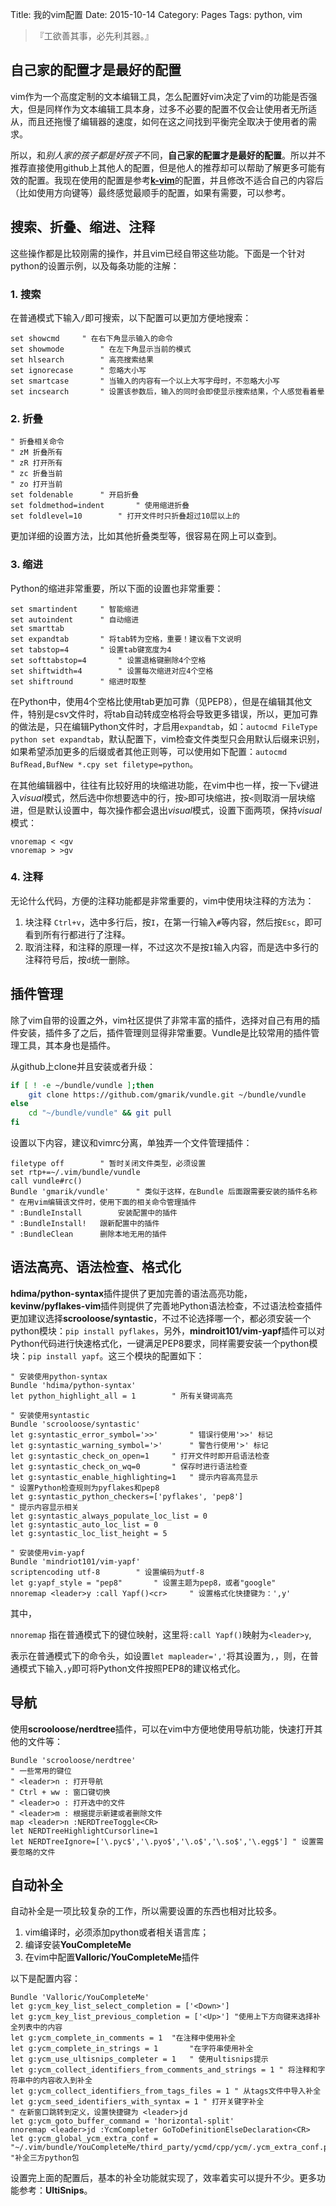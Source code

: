 Title: 我的vim配置
Date: 2015-10-14
Category: Pages
Tags: python, vim

>『工欲善其事，必先利其器。』

## 自己家的配置才是最好的配置

vim作为一个高度定制的文本编辑工具，怎么配置好vim决定了vim的功能是否强大，但是同样作为文本编辑工具本身，过多不必要的配置不仅会让使用者无所适从，而且还拖慢了编辑器的速度，如何在这之间找到平衡完全取决于使用者的需求。

所以，和*别人家的孩子都是好孩子*不同，**自己家的配置才是最好的配置**。所以并不推荐直接使用github上其他人的配置，但是他人的推荐却可以帮助了解更多可能有效的配置。我现在使用的配置是参考[**k-vim**](https://github.com/wklken/k-vim)的配置，并且修改不适合自己的内容后（比如使用方向键等）最终感觉最顺手的配置，如果有需要，可以参考。

## 搜索、折叠、缩进、注释

这些操作都是比较刚需的操作，并且vim已经自带这些功能。下面是一个针对python的设置示例，以及每条功能的注解：

### 1. 搜索

在普通模式下输入`/`即可搜索，以下配置可以更加方便地搜索：

```vim
set showcmd		" 在右下角显示输入的命令
set showmode		" 在左下角显示当前的模式
set hlsearch		" 高亮搜索结果
set ignorecase		" 忽略大小写
set smartcase		" 当输入的内容有一个以上大写字母时，不忽略大小写
set incsearch		" 设置该参数后，输入的同时会即使显示搜索结果，个人感觉看着晕
```

### 2. 折叠

```vim
" 折叠相关命令
" zM 折叠所有
" zR 打开所有
" zc 折叠当前
" zo 打开当前
set foldenable		" 开启折叠
set foldmethod=indent		" 使用缩进折叠
set foldlevel=10		" 打开文件时只折叠超过10层以上的
```

更加详细的设置方法，比如其他折叠类型等，很容易在网上可以查到。

### 3. 缩进

Python的缩进非常重要，所以下面的设置也非常重要：

```vim
set smartindent		" 智能缩进
set autoindent		" 自动缩进
set smarttab
set expandtab		" 将tab转为空格，重要！建议看下文说明
set tabstop=4		" 设置tab键宽度为4
set softtabstop=4		" 设置退格键删除4个空格
set shiftwidth=4		" 设置每次缩进对应4个空格
set shiftround		" 缩进时取整
```

在Python中，使用4个空格比使用tab更加可靠（见PEP8），但是在编辑其他文件，特别是csv文件时，将tab自动转成空格将会导致更多错误，所以，更加可靠的做法是，只在编辑Python文件时，才启用`expandtab`，如：`autocmd FileType python set expandtab`，默认配置下，vim检查文件类型只会用默认后缀来识别，如果希望添加更多的后缀或者其他正则等，可以使用如下配置：`autocmd BufRead,BufNew *.cpy set filetype=python`。

在其他编辑器中，往往有比较好用的块缩进功能，在vim中也一样，按一下`v`键进入*visual*模式，然后选中你想要选中的行，按`>`即可块缩进，按`<`则取消一层块缩进，但是默认设置中，每次操作都会退出*visual*模式，设置下面两项，保持*visual*模式：

```vim
vnoremap < <gv
vnoremap > >gv
```

### 4. 注释

无论什么代码，方便的注释功能都是非常重要的，vim中使用块注释的方法为：

1. 块注释 `Ctrl+v`，选中多行后，按`I`，在第一行输入`#`等内容，然后按`Esc`，即可看到所有行都进行了注释。
2. 取消注释，和注释的原理一样，不过这次不是按`I`输入内容，而是选中多行的注释符号后，按`d`统一删除。

## 插件管理

除了vim自带的设置之外，vim社区提供了非常丰富的插件，选择对自己有用的插件安装，插件多了之后，插件管理则显得非常重要。Vundle是比较常用的插件管理工具，其本身也是插件。

从github上clone并且安装或者升级：

```bash
if [ ! -e ~/bundle/vundle ];then
	git clone https://github.com/gmarik/vundle.git ~/bundle/vundle
else
	cd "~/bundle/vundle" && git pull
fi
```
设置以下内容，建议和vimrc分离，单独弄一个文件管理插件：

```vim
filetype off		" 暂时关闭文件类型，必须设置
set rtp+=~/.vim/bundle/vundle
call vundle#rc()
Bundle 'gmarik/vundle'		" 类似于这样，在Bundle 后面跟需要安装的插件名称
" 在用vim编辑该文件时，使用下面的相关命令管理插件
" :BundleInstall		安装配置中的插件
" :BundleInstall!	跟新配置中的插件
" :BundleClean		删除本地无用的插件
```

## 语法高亮、语法检查、格式化

**hdima/python-syntax**插件提供了更加完善的语法高亮功能，**kevinw/pyflakes-vim**插件则提供了完善地Python语法检查，不过语法检查插件更加建议选择**scrooloose/syntastic**，不过不论选择哪一个，都必须安装一个python模块：`pip install pyflakes`，另外，**mindroit101/vim-yapf**插件可以对Python代码进行快速格式化，一键满足PEP8要求，同样需要安装一个python模块：`pip install yapf`。这三个模块的配置如下：

```vim
" 安装使用python-syntax
Bundle 'hdima/python-syntax'
let python_highlight_all = 1		" 所有关键词高亮
```

```vim
" 安装使用syntastic
Bundle 'scrooloose/syntastic'
let g:syntastic_error_symbol='>>'		" 错误行使用'>>' 标记
let g:syntastic_warning_symbol='>'		" 警告行使用'>' 标记
let g:syntastic_check_on_open=1		" 打开文件时即开启语法检查
let g:syntastic_check_on_wq=0		" 保存时进行语法检查
let g:syntastic_enable_highlighting=1	" 提示内容高亮显示
" 设置Python检查规则为pyflakes和pep8
let g:syntastic_python_checkers=['pyflakes', 'pep8']
" 提示内容显示相关
let g:syntastic_always_populate_loc_list = 0
let g:syntastic_auto_loc_list = 0
let g:syntastic_loc_list_height = 5
```

```vim
" 安装使用vim-yapf
Bundle 'mindriot101/vim-yapf'
scriptencoding utf-8		" 设置编码为utf-8
let g:yapf_style = "pep8"		" 设置主题为pep8，或者"google"
nnoremap <leader>y :call Yapf()<cr>		" 设置格式化快捷键为：',y'
```

其中，

`nnoremap` 指在普通模式下的键位映射，这里将`:call Yapf()`映射为`<leader>y`,

<leader>表示在普通模式下的命令头，如设置`let mapleader=','`将其设置为`,`，则，在普通模式下输入`,y`即可将Python文件按照PEP8的建议格式化。

## 导航

使用**scrooloose/nerdtree**插件，可以在vim中方便地使用导航功能，快速打开其他的文件等：

```vim
Bundle 'scrooloose/nerdtree'
" 一些常用的键位
" <leader>n : 打开导航
" Ctrl + ww : 窗口键切换
" <leader>o : 打开选中的文件
" <leader>m : 根据提示新建或者删除文件
map <leader>n :NERDTreeToggle<CR>
let NERDTreeHighlightCursorline=1
let NERDTreeIgnore=['\.pyc$','\.pyo$','\.o$','\.so$','\.egg$'] " 设置需要忽略的文件
```

## 自动补全

自动补全是一项比较复杂的工作，所以需要设置的东西也相对比较多。

1. vim编译时，必须添加python或者相关语言库；
2. 编译安装**YouCompleteMe**
3. 在vim中配置**Valloric/YouCompleteMe**插件

以下是配置内容：

```vim
Bundle 'Valloric/YouCompleteMe'
let g:ycm_key_list_select_completion = ['<Down>']
let g:ycm_key_list_previous_completion = ['<Up>'] "使用上下方向键来选择补全列表中的内容
let g:ycm_complete_in_comments = 1	"在注释中使用补全
let g:ycm_complete_in_strings = 1		"在字符串使用补全
let g:ycm_use_ultisnips_completer = 1	" 使用ultisnips提示
let g:ycm_collect_identifiers_from_comments_and_strings = 1 " 将注释和字符串中的内容收入到补全
let g:ycm_collect_identifiers_from_tags_files = 1 " 从tags文件中导入补全
let g:ycm_seed_identifiers_with_syntax = 1 " 打开关键字补全
" 在新窗口跳转到定义，设置快捷键为 <leader>jd
let g:ycm_goto_buffer_command = 'horizontal-split'
nnoremap <leader>jd :YcmCompleter GoToDefinitionElseDeclaration<CR>
let g:ycm_global_ycm_extra_conf = "~/.vim/bundle/YouCompleteMe/third_party/ycmd/cpp/ycm/.ycm_extra_conf.py" "补全三方python包
```

设置完上面的配置后，基本的补全功能就实现了，效率着实可以提升不少。更多功能参考：**UltiSnips**。
